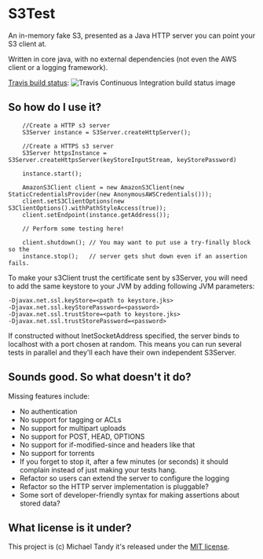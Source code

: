 # S3Test

An in-memory fake S3, presented as a Java HTTP server you can point your S3 client at.

Written in core java, with no external dependencies (not even the AWS client or a logging framework).

[Travis build status](https://travis-ci.org/michaeltandy/s3test): ![Travis Continuous Integration build status image](https://api.travis-ci.org/michaeltandy/s3test.svg)

## So how do I use it?

```
    //Create a HTTP s3 server
    S3Server instance = S3Server.createHttpServer();

    //Create a HTTPS s3 server
    S3Server httpsInstance = S3Server.createHttpsServer(keyStoreInputStream, keyStorePassword)

    instance.start();

    AmazonS3Client client = new AmazonS3Client(new StaticCredentialsProvider(new AnonymousAWSCredentials()));
    client.setS3ClientOptions(new S3ClientOptions().withPathStyleAccess(true));
    client.setEndpoint(instance.getAddress());
    
    // Perform some testing here!
    
    client.shutdown(); // You may want to put use a try-finally block so the
    instance.stop();   // server gets shut down even if an assertion fails.
```

To make your s3Client trust the certificate sent by s3Server, you will need to add the same keystore to your JVM by
adding following JVM parameters:

```
-Djavax.net.ssl.keyStore=<path to keystore.jks>
-Djavax.net.ssl.keyStorePassword=<password>
-Djavax.net.ssl.trustStore=<path to keystore.jks>
-Djavax.net.ssl.trustStorePassword=<password>
```


If constructed without InetSocketAddress specified, the server binds to localhost with a port chosen at random.
This means you can run several tests in parallel and they'll each have their own independent S3Server.

## Sounds good. So what doesn't it do?

Missing features include:
* No authentication
* No support for tagging or ACLs
* No support for multipart uploads
* No support for POST, HEAD, OPTIONS
* No support for if-modified-since and headers like that
* No support for torrents
* If you forget to stop it, after a few minutes (or seconds) it should complain instead of just making your tests hang.
* Refactor so users can extend the server to configure the logging
* Refactor so the HTTP server implementation is pluggable?
* Some sort of developer-friendly syntax for making assertions about stored data?

## What license is it under?

This project is (c) Michael Tandy
it's released under the [MIT license](http://en.wikipedia.org/wiki/MIT_License).
